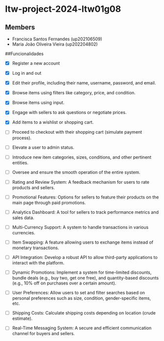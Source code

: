 # ltw-project-2024-ltw01g08

## Members
- Francisca Santos Fernandes (up202106509)
- Maria João Oliveira Vieira (up202204802)

##Funcionalidades 
- [x] Register a new account
- [x] Log in and out
- [x] Edit their profile, including their name, username, password, and email.
- [x] Browse items using filters like category, price, and condition.
- [x] Browse items using input.
- [x] Engage with sellers to ask questions or negotiate prices.
- [x] Add items to a wishlist or shopping cart.
- [ ] Proceed to checkout with their shopping cart (simulate payment process).
- [ ] Elevate a user to admin status.
- [ ] Introduce new item categories, sizes, conditions, and other pertinent entities.
- [ ] Oversee and ensure the smooth operation of the entire system.
- [ ] Rating and Review System: A feedback mechanism for users to rate products and sellers.
- [ ] Promotional Features: Options for sellers to feature their products on the main page through paid promotions.
- [ ] Analytics Dashboard: A tool for sellers to track performance metrics and sales data.
- [ ] Multi-Currency Support: A system to handle transactions in various currencies.
- [ ] Item Swapping: A feature allowing users to exchange items instead of monetary transactions.
- [ ] API Integration: Develop a robust API to allow third-party applications to interact with the platform.
- [ ] Dynamic Promotions: Implement a system for time-limited discounts, bundle deals (e.g., buy two, get one free), and quantity-based discounts (e.g., 10% off on purchases over a certain amount).
- [ ] User Preferences: Allow users to set and filter searches based on personal preferences such as size, condition, gender-specific items, etc.
- [ ] Shipping Costs: Calculate shipping costs depending on location (crude estimate).
- [ ] Real-Time Messaging System: A secure and efficient communication channel for buyers and sellers.

